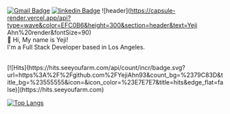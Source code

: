 [![Gmail Badge](https://img.shields.io/badge/Gmail-d14836?style=flat-square&logo=Gmail&logoColor=white&link=mailto:yejiahn93@gmail.com)](mailto:yejiahn93@gmail.com)
[![linkedin Badge](https://img.shields.io/badge/-linkedin-2a7bdd?style=flat-square&logo=linkedin&logoColor=white&link=https://www.linkedin.com/in/yeji-ahn-42973b101//)](https://www.linkedin.com/in/yeji-ahn-42973b101/) 
![header](https://capsule-render.vercel.app/api?type=wave&color=EFC0B6&height=300&section=header&text=Yeji Ahn%20render&fontSize=90)
<br />
👋 Hi, My name is Yeji! <br>
I'm a Full Stack Developer based in Los Angeles.

<br />
[![Hits](https://hits.seeyoufarm.com/api/count/incr/badge.svg?url=https%3A%2F%2Fgithub.com%2FYejiAhn93&count_bg=%2379C83D&title_bg=%23555555&icon=&icon_color=%23E7E7E7&title=hits&edge_flat=false)](https://hits.seeyoufarm.com) 

[![Top Langs](https://github-readme-stats.vercel.app/api/top-langs/?username=anuraghazra&layout=compact)](https://github.com/anuraghazra/github-readme-stats)
              

<!---
yejiahn93/yejiahn93 is a ✨ special ✨ repository because its `README.md` (this file) appears on your GitHub profile.
You can click the Preview link to take a look at your changes.
--->
